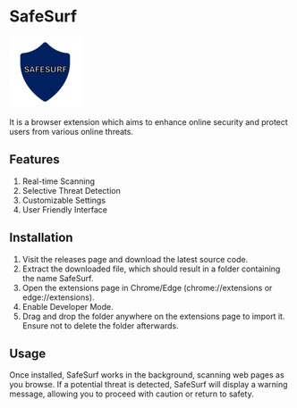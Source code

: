 # SafeSurf 
![SafeSurf Logo](SafeSurf/img/extension_logo.png)

It is a browser extension which aims to enhance online security and protect users from various online threats. 

## Features
1) Real-time Scanning
2) Selective Threat Detection
3) Customizable Settings
4) User Friendly Interface

## Installation
1) Visit the releases page and download the latest source code.
2) Extract the downloaded file, which should result in a folder containing the name SafeSurf.
3) Open the extensions page in Chrome/Edge (chrome://extensions or edge://extensions).
4) Enable Developer Mode.
5) Drag and drop the folder anywhere on the extensions page to import it. Ensure not to delete the folder afterwards.

## Usage
Once installed, SafeSurf works in the background, scanning web pages as you browse. If a potential threat is detected, SafeSurf will display a warning message, allowing you to proceed with caution or return to safety.
